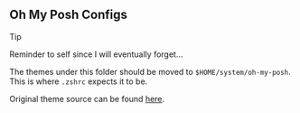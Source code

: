 ## Oh My Posh Configs

> [!TIP]
> Reminder to self since I will eventually forget...
>
> The themes under this folder should be moved to `$HOME/system/oh-my-posh`. This is where `.zshrc` expects
> it to be.

Original theme source can be found [here](https://raw.githubusercontent.com/JanDeDobbeleer/oh-my-posh/refs/heads/main/themes/catppuccin.omp.json).
